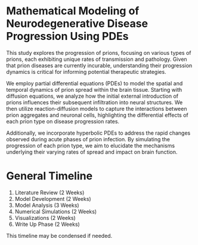 # Mathematical Modeling of Neurodegenerative Disease Progression Using PDEs
This study explores the progression of prions, focusing on various types of prions, each exhibiting unique rates of transmission and pathology. Given that prion diseases are currently incurable, understanding their progression dynamics is critical for informing potential therapeutic strategies.

We employ partial differential equations (PDEs) to model the spatial and temporal dynamics of prion spread within the brain tissue. Starting with diffusion equations, we analyze how the initial external introduction of prions influences their subsequent infiltration into neural structures. We then utilize reaction-diffusion models to capture the interactions between prion aggregates and neuronal cells, highlighting the differential effects of each prion type on disease progression rates.

Additionally, we incorporate hyperbolic PDEs to address the rapid changes observed during acute phases of prion infection. By simulating the progression of each prion type, we aim to elucidate the mechanisms underlying their varying rates of spread and impact on brain function.

# General Timeline 

1. Literature Review (2 Weeks)
2. Model Development (2 Weeks)
3. Model Analysis (3 Weeks)
4. Numerical Simulations (2 Weeks)
5. Visualizations (2 Weeks)
6. Write Up Phase (2 Weeks)

This timeline may be condensed if needed. 
